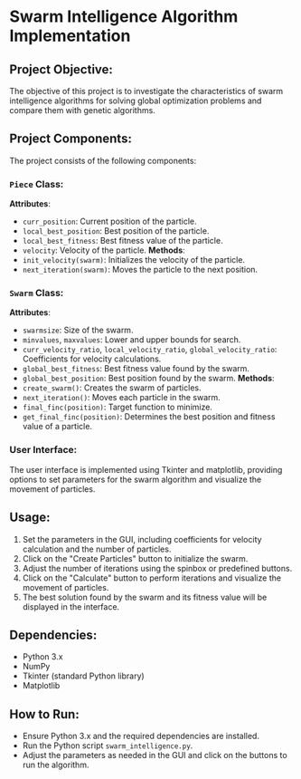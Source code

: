 # Swarm Intelligence Algorithm Implementation

## Project Objective:
The objective of this project is to investigate the characteristics of swarm intelligence algorithms for solving global optimization problems and compare them with genetic algorithms.

## Project Components:
The project consists of the following components:

### `Piece` Class:
**Attributes**:
  - `curr_position`: Current position of the particle.
  - `local_best_position`: Best position of the particle.
  - `local_best_fitness`: Best fitness value of the particle.
  - `velocity`: Velocity of the particle.
**Methods**:
  - `init_velocity(swarm)`: Initializes the velocity of the particle.
  - `next_iteration(swarm)`: Moves the particle to the next position.
  
### `Swarm` Class:
**Attributes**:
  - `swarmsize`: Size of the swarm.
  - `minvalues`, `maxvalues`: Lower and upper bounds for search.
  - `curr_velocity_ratio`, `local_velocity_ratio`, `global_velocity_ratio`: Coefficients for velocity calculations.
  - `global_best_fitness`: Best fitness value found by the swarm.
  - `global_best_position`: Best position found by the swarm.
**Methods**:
  - `create_swarm()`: Creates the swarm of particles.
  - `next_iteration()`: Moves each particle in the swarm.
  - `final_finc(position)`: Target function to minimize.
  - `get_final_finc(position)`: Determines the best position and fitness value of a particle.

### User Interface:
The user interface is implemented using Tkinter and matplotlib, providing options to set parameters for the swarm algorithm and visualize the movement of particles.

## Usage:
1. Set the parameters in the GUI, including coefficients for velocity calculation and the number of particles.
2. Click on the "Create Particles" button to initialize the swarm.
3. Adjust the number of iterations using the spinbox or predefined buttons.
4. Click on the "Calculate" button to perform iterations and visualize the movement of particles.
5. The best solution found by the swarm and its fitness value will be displayed in the interface.

## Dependencies:
- Python 3.x
- NumPy
- Tkinter (standard Python library)
- Matplotlib

## How to Run:
- Ensure Python 3.x and the required dependencies are installed.
- Run the Python script `swarm_intelligence.py`.
- Adjust the parameters as needed in the GUI and click on the buttons to run the algorithm.
